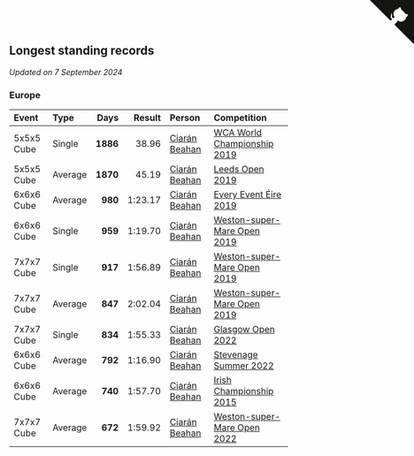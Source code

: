 ## Longest standing records

*Updated on  7 September 2024*


### Europe

| Event | Type | Days | Result | Person | Competition |
| :--- | :--- | ---: | ---: | :--- | :--- |
| 5x5x5 Cube | Single | **1886** | 38.96 | [Ciarán Beahan](https://www.worldcubeassociation.org/persons/2012BEAH01) | [WCA World Championship 2019](https://www.worldcubeassociation.org/competitions/WC2019/results/by_person#2012BEAH01) |
| 5x5x5 Cube | Average | **1870** | 45.19 | [Ciarán Beahan](https://www.worldcubeassociation.org/persons/2012BEAH01) | [Leeds Open 2019](https://www.worldcubeassociation.org/competitions/LeedsOpen2019/results/by_person#2012BEAH01) |
| 6x6x6 Cube | Average | **980** | 1:23.17 | [Ciarán Beahan](https://www.worldcubeassociation.org/persons/2012BEAH01) | [Every Event Éire 2019](https://www.worldcubeassociation.org/competitions/EveryEventEire2019/results/by_person#2012BEAH01) |
| 6x6x6 Cube | Single | **959** | 1:19.70 | [Ciarán Beahan](https://www.worldcubeassociation.org/persons/2012BEAH01) | [Weston-super-Mare Open 2019](https://www.worldcubeassociation.org/competitions/WestonsuperMareOpen2019/results/by_person#2012BEAH01) |
| 7x7x7 Cube | Single | **917** | 1:56.89 | [Ciarán Beahan](https://www.worldcubeassociation.org/persons/2012BEAH01) | [Weston-super-Mare Open 2019](https://www.worldcubeassociation.org/competitions/WestonsuperMareOpen2019/results/by_person#2012BEAH01) |
| 7x7x7 Cube | Average | **847** | 2:02.04 | [Ciarán Beahan](https://www.worldcubeassociation.org/persons/2012BEAH01) | [Weston-super-Mare Open 2019](https://www.worldcubeassociation.org/competitions/WestonsuperMareOpen2019/results/by_person#2012BEAH01) |
| 7x7x7 Cube | Single | **834** | 1:55.33 | [Ciarán Beahan](https://www.worldcubeassociation.org/persons/2012BEAH01) | [Glasgow Open 2022](https://www.worldcubeassociation.org/competitions/GlasgowOpen2022/results/by_person#2012BEAH01) |
| 6x6x6 Cube | Average | **792** | 1:16.90 | [Ciarán Beahan](https://www.worldcubeassociation.org/persons/2012BEAH01) | [Stevenage Summer 2022](https://www.worldcubeassociation.org/competitions/StevenageSummer2022/results/by_person#2012BEAH01) |
| 6x6x6 Cube | Average | **740** | 1:57.70 | [Ciarán Beahan](https://www.worldcubeassociation.org/persons/2012BEAH01) | [Irish Championship 2015](https://www.worldcubeassociation.org/competitions/IrishChampionship2015/results/by_person#2012BEAH01) |
| 7x7x7 Cube | Average | **672** | 1:59.92 | [Ciarán Beahan](https://www.worldcubeassociation.org/persons/2012BEAH01) | [Weston-super-Mare Open 2022](https://www.worldcubeassociation.org/competitions/WestonsuperMareOpen2022/results/by_person#2012BEAH01) |


<a href="https://github.com/simonkellly/wca_statistics_ireland" class="github-corner" aria-label="View source on Github"><svg width="80" height="80" viewBox="0 0 250 250" style="fill:#151513; color:#fff; position: absolute; top: 0; border: 0; right: 0;" aria-hidden="true"><path d="M0,0 L115,115 L130,115 L142,142 L250,250 L250,0 Z"></path><path d="M128.3,109.0 C113.8,99.7 119.0,89.6 119.0,89.6 C122.0,82.7 120.5,78.6 120.5,78.6 C119.2,72.0 123.4,76.3 123.4,76.3 C127.3,80.9 125.5,87.3 125.5,87.3 C122.9,97.6 130.6,101.9 134.4,103.2" fill="currentColor" style="transform-origin: 130px 106px;" class="octo-arm"></path><path d="M115.0,115.0 C114.9,115.1 118.7,116.5 119.8,115.4 L133.7,101.6 C136.9,99.2 139.9,98.4 142.2,98.6 C133.8,88.0 127.5,74.4 143.8,58.0 C148.5,53.4 154.0,51.2 159.7,51.0 C160.3,49.4 163.2,43.6 171.4,40.1 C171.4,40.1 176.1,42.5 178.8,56.2 C183.1,58.6 187.2,61.8 190.9,65.4 C194.5,69.0 197.7,73.2 200.1,77.6 C213.8,80.2 216.3,84.9 216.3,84.9 C212.7,93.1 206.9,96.0 205.4,96.6 C205.1,102.4 203.0,107.8 198.3,112.5 C181.9,128.9 168.3,122.5 157.7,114.1 C157.9,116.9 156.7,120.9 152.7,124.9 L141.0,136.5 C139.8,137.7 141.6,141.9 141.8,141.8 Z" fill="currentColor" class="octo-body"></path></svg></a><style>.github-corner:hover .octo-arm{animation:octocat-wave 560ms ease-in-out}@keyframes octocat-wave{0%,100%{transform:rotate(0)}20%,60%{transform:rotate(-25deg)}40%,80%{transform:rotate(10deg)}}@media (max-width:500px){.github-corner:hover .octo-arm{animation:none}.github-corner .octo-arm{animation:octocat-wave 560ms ease-in-out}}</style>

